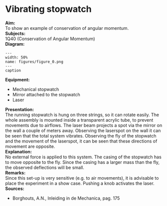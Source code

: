 # Vibrating stopwatch 
    
<b> Aim: </b>  
 To show an example of conservation of angular momentum.    
<b> Subjects: </b>  
 1Q40 (Conservation of Angular Momentum)   
<b> Diagram: </b>  
    
```{figure} figures/figure_0.png  
---  
width: 50%  
name: figures/figure_0.png  
---  
caption  
``` 
     
<b> Equipment: </b>  
 
 *  Mechanical stopwatch 
 *  Mirror attached to the stopwatch 
 *  Laser
      
<b> Presentation: </b>  
 The running stopwatch is hung on three strings, so it can rotate easily. The whole assembly is mounted inside a transparent acrylic tube, to prevent movements due to airflows. The laser beam projects a spot via the mirror on the wall a couple of meters away. Observing the laserspot on the wall it can be seen that the total system vibrates. Observing the fly of the stopwatch and the movement of the laserspot, it can be seen that these directions of movement are opposite.    
<b> Explanation: </b>  
 No external force is applied to this system. The casing of the stopwatch has to move opposite to the fly. Since the casing has a larger mass than the fly, the observed deflections will be small.    
<b> Remarks: </b>  
 Since this set-up is very sensitive (e.g. to air movements), it is advisable to place the experiment in a show case. Pushing a knob activates the laser.    
<b> Sources: </b>  
 
 *  Borghouts, A.N., Inleiding in de Mechanica, pag. 175
  